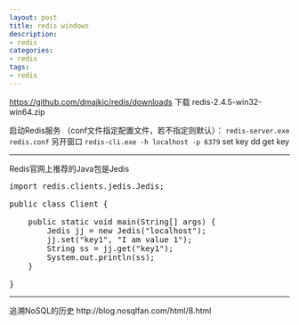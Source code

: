 ```yaml
---
layout: post
title: redis windows
description:
- redis
categories:
- redis 
tags:
- redis
---
```

https://github.com/dmajkic/redis/downloads
下载
redis-2.4.5-win32-win64.zip 

启动Redis服务 （conf文件指定配置文件，若不指定则默认）：
`redis-server.exe redis.conf`
另开窗口
`redis-cli.exe -h localhost -p 6379`
set key dd
get key

<hr/>
Redis官网上推荐的Java包是Jedis

<pre class="prettyprint">
import redis.clients.jedis.Jedis;

public class Client {

	public static void main(String[] args) {
		Jedis jj = new Jedis("localhost");
		jj.set("key1", "I am value 1");
		String ss = jj.get("key1");
		System.out.println(ss);
	}

}
</pre>

<hr/>
追溯NoSQL的历史
http://blog.nosqlfan.com/html/8.html